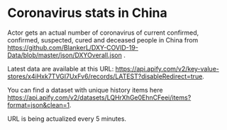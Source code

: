 # Coronavirus stats in China 

Actor gets an actual number of coronavirus of current confirmed, confirmed, suspected, cured and deceased people in China from https://github.com/BlankerL/DXY-COVID-19-Data/blob/master/json/DXYOverall.json .

Latest data are available at this URL: https://api.apify.com/v2/key-value-stores/x4iHxk7TVGI7UxFv6/records/LATEST?disableRedirect=true.

You can find a dataset with unique history items here https://api.apify.com/v2/datasets/LQHrXhGe0EhnCFeei/items?format=json&clean=1.

URL is being actualized every 5 minutes.
